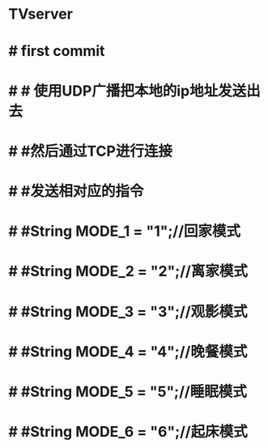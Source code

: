 # TVserver
# # first commit
# # # 使用UDP广播把本地的ip地址发送出去
# # #然后通过TCP进行连接
# # #发送相对应的指令
# # #String MODE_1 = "1";//回家模式
# # #String MODE_2 = "2";//离家模式
# # #String MODE_3 = "3";//观影模式
# # #String MODE_4 = "4";//晚餐模式
# # #String MODE_5 = "5";//睡眠模式
# # #String MODE_6 = "6";//起床模式
